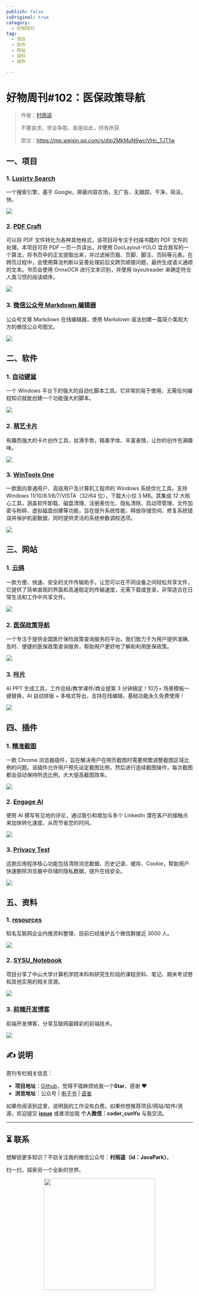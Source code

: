 ```yaml
---
publish: false
isOriginal: true
category:
  - 好物周刊
tag:
  - 项目
  - 软件
  - 网站
  - 资料
  - 插件

---
```


# 好物周刊#102：医保政策导航

> 作者：[村雨遥](https://github.com/cunyu1943)
> 
> 不要哀求，学会争取，若是如此，终有所获
> 
> 原文：https://mp.weixin.qq.com/s/djp2MkMuN9wcjVHc_TJT1w

## 一、项目

### 1. [Luxirty Search](https://github.com/KoriIku/luxirty-search)

一个搜索引擎，基于 Google，屏蔽内容农场，无广告，无跟踪，干净，简洁，快。

![](assets/0412-0418/1744588437099-c72e5a7f-92df-4e9c-ae17-685455efe160.webp)

### 2. [PDF Craft](https://github.com/oomol-lab/pdf-craft)

可以将 PDF 文件转化为各种其他格式，该项目将专注于扫描书籍的 PDF 文件的处理。本项目可将 PDF 一页一页读出，并使用 DocLayout-YOLO 混合我写的一个算法，将书页中的正文提取出来，并过滤掉页眉、页脚、脚注、页码等元素。在跨页过程中，会使用算法判断以妥善处理前后文跨页顺接问题，最终生成语义通顺的文本。书页会使用 OnnxOCR 进行文本识别，并使用 layoutreader 来确定符合人类习惯的阅读顺序。

![](assets/0412-0418/1744588828297-9af3b2cb-30de-46da-b2d6-18eeff918a1c.webp)

### 3. [微信公众号 Markdown 编辑器](https://github.com/jaywcjlove/wxmp)

公众号文章 Markdown 在线编辑器，使用 Markdown 语法创建一篇简介美观大方的微信公众号图文。

![](assets/0412-0418/1744627296085-9efe355e-d9cf-4386-8a2d-5efa98d97ad3.webp)

## 二、软件

### 1. [自动键鼠](https://www.autojs.com.cn)

一个 Windows 平台下的强大的自动化脚本工具。它非常的易于使用，无需任何编程知识就能创建一个功能强大的脚本。

![](assets/0412-0418/1744070471886-e693d78a-a4f9-4c84-a8b4-0cacc063ca3b.webp)

### 2. [萌艺卡片](https://www.moecard.app/)

有趣而强大的卡片创作工具，丝滑手势，精美字体、丰富表情，让你的创作充满趣味。

![](assets/0412-0418/1744627914756-7ba429be-58b1-4dd2-91ab-df1e3f93c46a.webp)

### 3. [WinTools One](https://wintools.one)

一款面向普通用户、高级用户及计算机工程师的 Windows 系统优化工具。支持 Windows 11/10/8.1/8/7/VISTA（32/64 位），下载大小仅 3 MB。其集成 12 大核心工具，涵盖软件卸载、磁盘清理、注册表优化、隐私清除、启动项管理、文件加密与粉碎、虚拟磁盘创建等功能，旨在提升系统性能、释放存储空间、修复系统错误并保护机密数据，同时提供灵活的系统参数调校选项。

![](assets/0412-0418/1744628331967-a9347075-bcc8-4e2d-bb81-447602273798.webp)

## 三、网站

### 1. [云鸽](https://yunge.in)

一款方便、快速、安全的文件传输助手。让您可以在不同设备之间轻松共享文件，它提供了简单直观的界面和高速稳定的传输速度，无需下载或登录，非常适合在日常生活和工作中共享文件。

![](assets/0412-0418/1743985046805-2627970d-57c5-4717-8f2d-6d51da5bad82.webp)

### 2. [医保政策导航](https://yibao.233h.com/)

一个专注于提供全国医疗保险政策查询服务的平台。我们致力于为用户提供准确、及时、便捷的医保政策查询服务，帮助用户更好地了解和利用医保政策。

![](assets/0412-0418/1744627605429-8acaff71-e760-472a-8070-c4c570ba6c23.webp)

### 3. [咔片](https://www.cappt.cc/)

AI PPT 生成工具，工作总结/教学课件/商业提案 3 分钟搞定！10万+ 场景模板一键替换，AI 自动排版 + 多格式导出，支持在线编辑，基础功能永久免费使用！

![](assets/0412-0418/1744628045247-f4a8b407-d1f9-495d-8829-f93492fdea26.webp)

## 四、插件

### 1. [精准截图](https://chromewebstore.google.com/detail/精准截图-一键智能精准截图工具/mebflgmmheidlmggndpkkodonedongin?authuser=0&hl=zh-CN)

一款 Chrome 浏览器插件，旨在解决用户在网页截图时需要频繁调整截图区域比例的问题。该插件允许用户预先设定截图比例，然后进行连续截图操作，每次截图都会自动保持所选比例，大大提高截图效率。

![](assets/0412-0418/1744627768108-93245860-c950-4dd3-bc0e-6010f6a94506.webp)

### 2. [Engage AI](https://chromewebstore.google.com/detail/engage-ai-社交网站智能评论/nelhhkchoapcbpcgpmmiahfkcdhgecaf)

使用 AI 撰写有见地的评论，通过吸引和增加与多个 LinkedIn 潜在客户的接触点来加快转化速度，从而节省您的时间。

![](assets/0412-0418/1744629573707-cab2d0f0-af79-44e3-b516-07002e5bd45b.webp)

### 3. [Privacy Test](https://chromewebstore.google.com/detail/privacy-test/pdabfienifkbhoihedcgeogidfmibmhp?hl=zh-CN)

这款应用程序核心功能包括清除浏览数据、历史记录、缓存、Cookie，帮助用户快速删除浏览器中存储的隐私数据，提升在线安全。

![](assets/0412-0418/1744629687600-904c6373-8953-4f47-8189-5bbe02fd5ce3.webp)

## 五、资料

### 1. [resources](https://github.com/BestDingSheng/resources)

知名互联网企业内推资料整理，目前已经维护五个微信群接近 3000 人。

![](assets/0412-0418/1744675155282-d09fb688-32f5-42d5-8102-9786e02df7ff.webp)

### 2. [SYSU_Notebook](https://github.com/ysyisyourbrother/SYSU_Notebook)

项目分享了中山大学计算机学院本科和研究生阶段的课程资料、笔记、期末考试卷和其他实用的相关资源。

![](assets/0412-0418/1744675246261-08c81dcc-2075-49b9-beac-30027ae5db1f.webp)

### 3. [前端开发博客](https://github.com/kujian/frontendDaily)

前端开发博客，分享互联网最精彩的前端技术。

![](assets/0412-0418/1744675484116-7059c9db-76f8-46d9-9ecb-c6f70878b1c9.webp)


## ✍️ 说明

周刊专栏相关信息：

- **项目地址**：[Github](https://github.com/cunyu1943/weekly)，觉得不错麻烦给我一个**Star**，感谢 ❤️
- **浏览地址**：公众号 | [电子书](https://cunyu1943.github.io/weekly) | [语雀](https://yuque.com/cunyu1943/weekly)

如果你阅读到这里，说明我的工作没有白费。如果你想推荐项目/网站/软件/资源，欢迎提交 **[issue](https://github.com/cunyu1943/weekly/issues)** 或者添加我 **个人微信：coder_cunYu** 与我交流。

---

## ⏳ 联系

想解锁更多知识？不妨关注我的微信公众号：**村雨遥（id：JavaPark）**。

扫一扫，探索另一个全新的世界。

<center>
<img src="/contact/contact.png" width="300">
</center>



